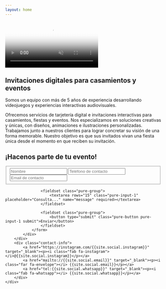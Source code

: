 ```yaml
---
layout: home
---
```


<section class="splash">
    <div class="left">
        <div class="b-video">
            <video muted loop playsinline id="b-video" poster="{{site.baseurl}}/assets/poster.jpg">
                <source src="{{site.baseurl}}/assets/hd.webm" type="video/webm">
                <source src="{{site.baseurl}}/assets/hd.mp4" type="video/mp4">
            </video>
        </div>
        <div class="container">
            <div class="content" id="content">
                <h1>Invitaciones digitales para casamientos y eventos</h1>
                <p>Somos un equipo con más de 5 años de experiencia desarrollando videojuegos y experiencias interactivas audiovisuales.</p>
                <p>Ofrecemos servicios de tarjetería digital e invitaciones interactivas para casamientos, fiestas y eventos. Nos especializamos en soluciones creativas y únicas, con diseños, animaciones e ilustraciones personalizadas. Trabajamos junto a nuestros clientes para lograr concretar su visión de una forma memorable. Nuestro objetivo es que sus invitados vivan una fiesta única desde el momento en que reciben su invitación.</p>
            </div>
        </div>
        <a href="javascript:playVideo();">
            <div class="play-button" style="display: none;" id="play-button">
                <i class="far fa-play-circle"></i>
                <p>Conocé lo que hacemos</p>
            </div>
        </a>
    </div>
    <div class="right">
        <div class="container">        
            <div class="contact">
                <h1 id="title">¡Hacenos parte de tu evento!</h1>
                <form class="pure-form" id="contact-form" action="http://getsimpleform.com/messages?form_api_token=b22a9eb5e5b0af5946589870e6a2ac12" method="POST">
                    <fieldset class="pure-group">
                        <input type="text" class="pure-input-1" placeholder="Nombre" name="name" required>
                        <input type="tel" class="pure-input-1" placeholder="Teléfono de contacto" name="number" required>
                        <input type="email" class="pure-input-1" placeholder="Email de contacto" name="email" required>
                    </fieldset>

                    <fieldset class="pure-group">
                        <textarea rows="15" class="pure-input-1" placeholder="Consulta..." name="message" required></textarea>
                    </fieldset>

                    <fieldset class="pure-group">
                        <button type="submit" class="pure-button pure-input-1 submit">Enviar</button>
                    </fieldset>
                </form>
            </div>
        </div>
        <div class="contact-info">
            <a href="https://instagram.com/{{site.social.instagram}}" target="_blank"><p><i class="fab fa-instagram"></i>@{{site.social.instagram}}</p></a>
            <a href="mailto://{{site.social.email}}" target="_blank"><p><i class="far fa-envelope"></i> {{site.social.email}}</p></a>
            <a href="tel:{{site.social.whatsapp}}" target="_blank"><p><i class="fab fa-whatsapp"></i> {{site.social.whatsapp}}</p></a>
        </div>
    </div>
</section>
